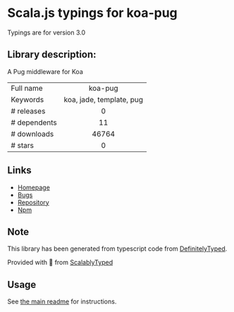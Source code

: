 
# Scala.js typings for koa-pug

Typings are for version 3.0

## Library description:
A Pug middleware for Koa

|                    |                 |
| ------------------ | :-------------: |
| Full name          | koa-pug |
| Keywords           | koa, jade, template, pug |
| # releases         | 0 |
| # dependents       | 11 |
| # downloads        | 46764 |
| # stars            | 0 |

## Links
- [Homepage](https://github.com/chrisyip/koa-pug)
- [Bugs](https://github.com/chrisyip/koa-pug/issues)
- [Repository](https://github.com/chrisyip/koa-pug)
- [Npm](https://www.npmjs.com/package/koa-pug)
    


## Note
This library has been generated from typescript code from [DefinitelyTyped](https://definitelytyped.org).

Provided with :purple_heart: from [ScalablyTyped](https://github.com/oyvindberg/ScalablyTyped)

## Usage
See [the main readme](../../readme.md) for instructions.


